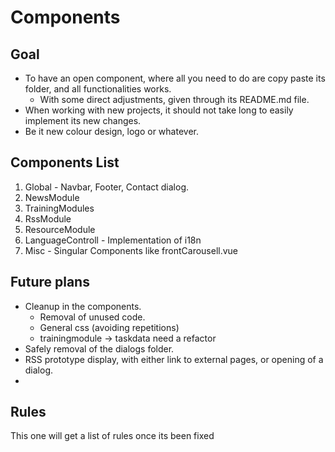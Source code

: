 # Components


## Goal
  - To have an open component, where all you need to do are copy paste its folder, and all functionalities works.
    - With some direct adjustments, given through its README.md file.
  - When working with new projects, it should not take long to easily implement its new changes.
  - Be it new colour design, logo or whatever.

## Components List
  1. Global
    - Navbar, Footer, Contact dialog.
  2. NewsModule
  3. TrainingModules
  4. RssModule
  5. ResourceModule
  6. LanguageControll
    - Implementation of i18n
  7. Misc
    - Singular Components like frontCarousell.vue

## Future plans
  - Cleanup in the components.
    - Removal of unused code.
    - General css (avoiding repetitions)
    - trainingmodule -> taskdata need a refactor
  - Safely removal of the dialogs folder.
  - RSS prototype display, with either link to external pages, or opening of a dialog.
  - 


## Rules
This one will get a list of rules once its been fixed